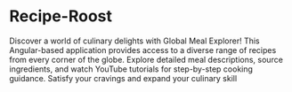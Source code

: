 # Recipe-Roost
Discover a world of culinary delights with Global Meal Explorer! This Angular-based application provides access to a diverse range of recipes from every corner of the globe. Explore detailed meal descriptions, source ingredients, and watch YouTube tutorials for step-by-step cooking guidance. Satisfy your cravings and expand your culinary skill
